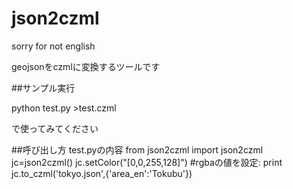 # json2czml

sorry for not english

geojsonをczmlに変換するツールです


##サンプル実行

python test.py >test.czml

で使ってみてください

##呼び出し方
test.pyの内容
 from json2czml import json2czml
 jc=json2czml()
 jc.setColor("[0,0,255,128]") #rgbaの値を設定:
 print jc.to_czml('tokyo.json',{'area_en':'Tokubu'})

